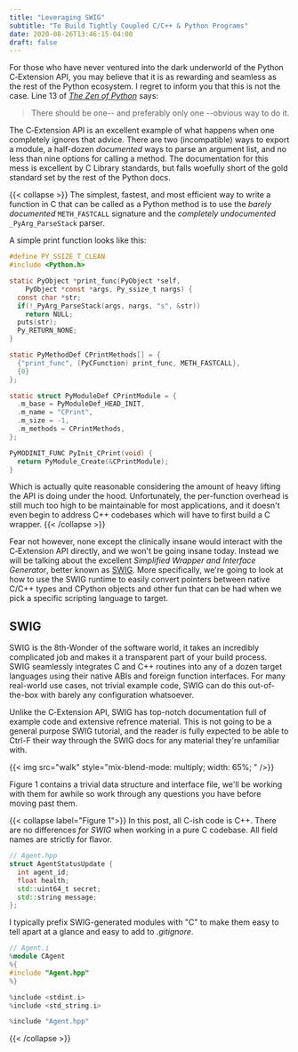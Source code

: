 ```yaml
---
title: "Leveraging SWIG"
subtitle: "To Build Tightly Coupled C/C++ & Python Programs"
date: 2020-08-26T13:46:15-04:00
draft: false
---
```


For those who have never ventured into the dark underworld of the Python
C&#8209;Extension API, you may believe that it is as rewarding and seamless as
the rest of the Python ecosystem. I regret to inform you that this is not the
case. Line 13 of [*The Zen of Python*](https://www.python.org/dev/peps/pep-0020/)
says:

> There should be one-- and preferably only one --obvious way to do it.

The C&#8209;Extension API is an excellent example of what happens when one
completely ignores that advice. There are two (incompatible) ways to export a
module, a half-dozen *documented* ways to parse an argument list, and no less
than nine options for calling a method. The documentation for this mess is
excellent by C Library standards, but falls woefully short of the gold standard
set by the rest of the Python docs.

{{< collapse >}}
The simplest, fastest, and most efficient way to write a function in C that can
be called as a Python method is to use the *barely documented* `METH_FASTCALL`
signature and the *completely undocumented* `_PyArg_ParseStack` parser.

A simple print function looks like this:
```C
#define PY_SSIZE_T_CLEAN
#include <Python.h>

static PyObject *print_func(PyObject *self,
    PyObject *const *args, Py_ssize_t nargs) {
  const char *str;
  if(!_PyArg_ParseStack(args, nargs, "s", &str))
    return NULL;
  puts(str);
  Py_RETURN_NONE;
}

static PyMethodDef CPrintMethods[] = {
  {"print_func", (PyCFunction) print_func, METH_FASTCALL},
  {0}
};

static struct PyModuleDef CPrintModule = {
  .m_base = PyModuleDef_HEAD_INIT,
  .m_name = "CPrint",
  .m_size = -1,
  .m_methods = CPrintMethods,
};

PyMODINIT_FUNC PyInit_CPrint(void) {
  return PyModule_Create(&CPrintModule);
}
```

Which is actually quite reasonable considering the amount of heavy lifting the
API is doing under the hood. Unfortunately, the per-function overhead is still
much too high to be maintainable for most applications, and it doesn't even
begin to address C++ codebases which will have to first build a C wrapper.
{{< /collapse >}}

Fear not however, none except the clinically insane would interact with the
C&#8209;Extension API directly, and we won't be going insane today. Instead we
will be talking about the excellent *Simplified Wrapper and Interface
Generator*, better known as [SWIG](http://www.swig.org/). More specifically,
we're going to look at how to use the SWIG runtime to easily convert pointers
between native C/C++ types and CPython objects and other fun that can be had
when we pick a specific scripting language to target.

## SWIG

SWIG is the 8th-Wonder of the software world, it takes an incredibly
complicated job and makes it a transparent part of your build process. SWIG
seamlessly integrates C and C++ routines into any of a dozen target languages
using their native ABIs and foreign function interfaces. For many real-world
use cases, not trivial example code, SWIG can do this out-of-the-box with
barely any configuration whatsoever.

Unlike the C&#8209;Extension API, SWIG has top-notch documentation full of
example code and extensive refrence material. This is not going to be a general
purpose SWIG tutorial, and the reader is fully expected to be able to Ctrl-F
their way through the SWIG docs for any material they're unfamiliar with.

{{< img src="walk"  style="mix-blend-mode: multiply; width: 65%; " />}}

Figure 1 contains a trivial data structure and interface file, we'll be working
with them for awhile so work through any questions you have before moving past
them.

{{< collapse label="Figure 1">}}
In this post, all C-ish code is C++. There are no differences *for SWIG* when
working in a pure C codebase. All field names are strictly for flavor.
```C++
// Agent.hpp
struct AgentStatusUpdate {
  int agent_id;
  float health;
  std::uint64_t secret;
  std::string message;
};
```
I typically prefix SWIG-generated modules with "C" to make them easy to tell
apart at a glance and easy to add to *.gitignore*.
```C++
// Agent.i
%module CAgent
%{
#include "Agent.hpp"
%}

%include <stdint.i>
%include <std_string.i>

%include "Agent.hpp"
```
{{< /collapse >}}
